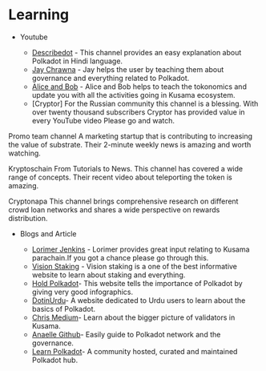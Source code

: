 # Learning

- Youtube

  - [Describedot](https://www.youtube.com/channel/UCMLbuHyF7gFb1A0U4WE7cXQ) - This channel provides an easy explanation about Polkadot in Hindi language.
  - [Jay Chrawna](https://youtube.com/c/JayChrawnna) - Jay helps the user by teaching them about governance and everything related to Polkadot.
  - [Alice and Bob](https://www.youtube.com/channel/UC0alQ35JKnMo_ctzYITthbw) - Alice and Bob helps to teach the tokonomics and update you with all the activities going in Kusama ecosystem.
  - [Cryptor] For the Russian community this channel is a blessing. With over twenty thousand subscribers Cryptor has provided value in every YouTube video Please go and watch.

Promo team channel A marketing startup that is contributing to increasing the value of substrate. Their 2-minute weekly news is amazing and worth watching.

Kryptoschain From Tutorials to News. This channel has covered a wide range of concepts. Their recent video about teleporting the token is amazing.

Cryptonapa This channel brings comprehensive research on different crowd loan networks and shares a wide perspective on rewards distribution.

- Blogs and Article

  - [Lorimer Jenkins](https://lorimerjenkins.medium.com/) - Lorimer provides great input relating to Kusama parachain.If you got a chance please go through this.
  - [Vision Staking](https://visionstake.medium.com/) - Vision staking is a one of the best informative website to learn about staking and everything.
  - [Hold Polkadot](https://www.holdpolkadot.com)- This website tells the importance of Polkadot by giving very good infographics.
  - [DotinUrdu](http://dotinurdu.com/)- A website dedicated to Urdu users to learn about the basics of Polkadot.
  - [Chris Medium](https://ccris02.medium.com/)- Learn about the bigger picture of validators in Kusama.
  - [Anaelle Github](https://anaelleltd.github.io/)- Easily guide to Polkadot network and the governance.
  - [Learn Polkadot](https://learnpolkadot.com/)- A community hosted, curated and maintained Polkadot hub.
